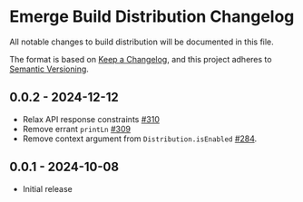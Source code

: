 # Emerge Build Distribution Changelog

All notable changes to build distribution will be documented in this file.

The format is based on [Keep a Changelog](https://keepachangelog.com/en/1.0.0/),
and this project adheres to [Semantic Versioning](https://semver.org/spec/v2.0.0.html).

## 0.0.2 - 2024-12-12

- Relax API response constraints [#310](https://github.com/EmergeTools/emerge-android/pull/310)
- Remove errant `printLn` [#309](https://github.com/EmergeTools/emerge-android/pull/309)
- Remove context argument from `Distribution.isEnabled` [#284](https://github.com/EmergeTools/emerge-android/pull/284).

## 0.0.1 - 2024-10-08

- Initial release
